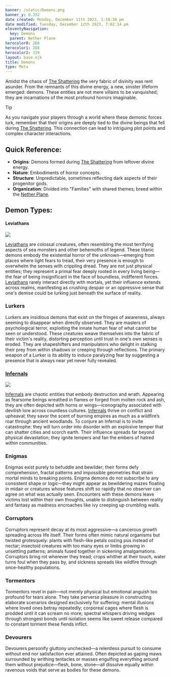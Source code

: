 ```yaml
---
banner: /static/Demons.png
banner_y: 0.332
date created: Monday, December 11th 2023, 1:18:30 pm
date modified: Tuesday, December 12th 2023, 7:02:14 pm
eleventyNavigation:
  key: Demons
  parent: Nether Plane
herocolor0: 260
herocolor1: 288
herocolor2: 339
layout: base.njk
title: Demons
type: Meta
---
```


Amidst the chaos of [The Shattering](/garden/%F0%9F%8C%90Worldbuilding%5CNether%20Plane/The%20Shattering) the very fabric of divinity was rent asunder. From the remnants of this divine energy, a new, sinister lifeform emerged: demons. These entities are not mere villains to be vanquished; they are incarnations of the most profound horrors imaginable.

>[!tip] 
>As you navigate your players through a world where these demonic forces lurk, remember that their origins are deeply tied to the divine beings that fell during [The Shattering](/garden/%F0%9F%8C%90Worldbuilding%5CNether%20Plane/The%20Shattering). This connection can lead to intriguing plot points and complex character interactions.

## Quick Reference:
- **Origins**: Demons formed during [The Shattering](/garden/%F0%9F%8C%90Worldbuilding%5CNether%20Plane/The%20Shattering) from leftover divine energy.
- **Nature**: Embodiments of horror concepts.
- **Structure**: Unpredictable, sometimes reflecting dark aspects of their progenitor gods.
- **Organization**: Divided into "Families" with shared themes; breed within the [Nether Plane](/garden/%F0%9F%8C%90Worldbuilding%5CNether%20Plane/Nether%20Plane).

## Demon Types:

#### Leviathans

![](/static/Leviathans.png)

[Leviathans](/garden/%F0%9F%8C%90Worldbuilding%5CNether%20Plane%5CDemons/Leviathans) are colossal creatures, often resembling the most terrifying aspects of sea monsters and other behemoths of legend. These titanic demons embody the existential horror of the unknown—emerging from places where light fears to tread, their very presence is enough to overwhelm the senses with crippling dread. They are not just physical entities; they represent a primal fear deeply rooted in every living being—the fear of being insignificant in the face of boundless, indifferent forces. [Leviathans](/garden/%F0%9F%8C%90Worldbuilding%5CNether%20Plane%5CDemons/Leviathans) rarely interact directly with mortals, yet their influence extends across realms, manifesting as crushing despair or an oppressive sense that one's demise could be lurking just beneath the surface of reality.

### Lurkers

Lurkers are insidious demons that exist on the fringes of awareness, always seeming to disappear when directly observed. They are masters of psychological terror, exploiting the innate human fear of what cannot be seen or understood. These creatures weave themselves into the fabric of their victim's reality, distorting perception until trust in one's own senses is eroded. They are shapeshifters and manipulators who delight in stalking their prey from within shadows or creeping through reflections. The primary weapon of a Lurker is its ability to induce paralyzing fear by suggesting a presence that is always near yet never fully revealed.

### [Infernals](/garden/%F0%9F%8C%90Worldbuilding%5CNether%20Plane%5CDemons/Infernals)

![](/static/Infernals.png)

[Infernals](/garden/%F0%9F%8C%90Worldbuilding%5CNether%20Plane%5CDemons/Infernals) are chaotic entities that embody destruction and wrath. Appearing as fearsome beings wreathed in flames or forged from molten rock and ash, they are often depicted with horns or wings—iconography associated with devilish lore across countless cultures. [Infernals](/garden/%F0%9F%8C%90Worldbuilding%5CNether%20Plane%5CDemons/Infernals) thrive on conflict and upheaval; they savor the scent of burning empires as much as a wildfire’s roar through ancient woodlands. To conjure an Infernal is to invite catastrophe: they will turn order into disorder with an explosive temper that can shatter cities and scorch earth. Their influence spreads far beyond physical devastation; they ignite tempers and fan the embers of hatred within communities.

### Enigmas

Enigmas exist purely to befuddle and bewilder; their forms defy comprehension, fractal patterns and impossible geometries that strain mortal minds to breaking points. Enigma demons do not subscribe to any consistent shape or logic—they might appear as bewildering mazes floating in midair or creatures whose features shift so rapidly that no observer can agree on what was actually seen. Encounters with these demons leave victims lost within their own thoughts, unable to distinguish between reality and fantasy as madness encroaches like ivy creeping up crumbling walls.

### Corruptors

Corruptors represent decay at its most aggressive—a cancerous growth spreading across life itself. Their forms often mimic natural organisms but twisted grotesquely: plants with flesh-like petals oozing pus instead of nectar; insectoid creatures with too many eyes or limbs growing in unsettling patterns; animals fused together in sickening amalgamations. Corruptors bring rot wherever they tread; crops whither at their touch, water turns foul when they pass by, and sickness spreads like wildfire through once-healthy populations.

### Tormentors

Tormentors revel in pain—not merely physical but emotional anguish too profound for tears alone. They take perverse pleasure in constructing elaborate scenarios designed exclusively for suffering: mental illusions where loved ones betray repeatedly; corporeal cages where flesh is prodded until it can scream no more; spectral whispers driving wedges through strongest bonds until isolation seems like sweet release compared to constant torment these fiends inflict.

### Devourers

Devourers personify gluttony unchecked—a relentless pursuit to consume without end nor satisfaction ever attained. Often depicted as gaping maws surrounded by writhing tentacles or masses engulfing everything around them without prejudice—flesh, bone, stone—all dissolve equally within ravenous voids that serve as bodies for these demons.